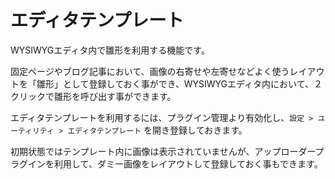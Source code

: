 # エディタテンプレート

WYSIWYGエディタ内で雛形を利用する機能です。

固定ページやブログ記事において、画像の右寄せや左寄せなどよく使うレイアウトを「雛形」として登録しておく事ができ、WYSIWYGエディタ内において、２クリックで雛形を呼び出す事ができます。

エディタテンプレートを利用するには、プラグイン管理より有効化し、`設定 > ユーティリティ > エディタテンプレート` を開き登録しておきます。

初期状態ではテンプレート内に画像は表示されていませんが、アップローダープラグインを利用して、ダミー画像をレイアウトして登録しておく事もできます。
